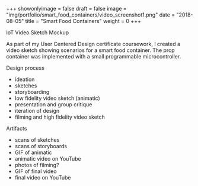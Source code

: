 +++
showonlyimage = false
draft = false
image = "img/portfolio/smart_food_containers/video_screenshot1.png"
date = "2018-08-05"
title = "Smart Food Containers"
weight = 0
+++

IoT Video Sketch Mockup

<!--more-->
As part of my User Centered Design certificate coursework, I created a video sketch showing scenarios for a smart food container. The prop container was implemented with a small programmable microcontroller.


Design process
- ideation
- sketches
- storyboarding
- low fidelity video sketch (animatic)
- presentation and group critique
- iteration of design
- filming and high fidelity video sketch

Artifacts
- scans of sketches
- scans of storyboards
- GIF of animatic
- animatic video on YouTube
- photos of filming?
- GIF of final video
- final video on YouTube

